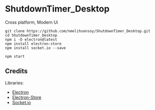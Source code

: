 # ShutdownTimer_Desktop
Cross platform, Modern Ui

```
git clone https://github.com/nmelihsensoy/ShutdownTimer_Desktop.git
cd ShutdownTimer_Desktop
npm i -D electron@latest
npm install electron-store
npm install socket.io --save

npm start
```

## Credits
Libraries:
* [Electron](https://github.com/electron/electron)
* [Electron-Store](https://github.com/sindresorhus/electron-store)
* [Socket.io](https://github.com/socketio/socket.io)